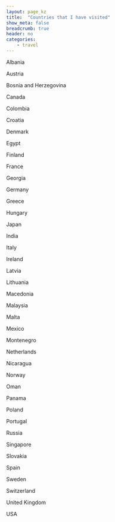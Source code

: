```yaml
---
layout: page_kz
title:  "Countries that I have visited"
show_meta: false
breadcrumb: true
header: no
categories:
    - travel
---
```


Albania

Austria

Bosnia and Herzegovina

Canada

Colombia

Croatia

Denmark

Egypt

Finland

France

Georgia

Germany

Greece

Hungary

Japan

India

Italy

Ireland

Latvia

Lithuania

Macedonia

Malaysia

Malta

Mexico

Montenegro

Netherlands

Nicaragua

Norway

Oman

Panama

Poland

Portugal

Russia

Singapore

Slovakia

Spain

Sweden

Switzerland

United Kingdom

USA